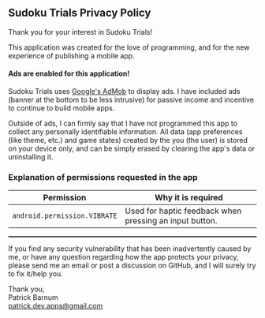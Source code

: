 ## Sudoku Trials Privacy Policy

Thank you for your interest in Sudoku Trials!

This application was created for the love of programming, and for the new experience of publishing a mobile app.

#### Ads are enabled for this application!

Sudoku Trials uses [Google's AdMob](https://admob.google.com/home/resources/what-is-admob/) to display ads. I have included ads (banner at the bottom to be less intrusive) for passive income and incentive to continue to build mobile apps.

Outside of ads, I can firmly say that I have not programmed this app to collect any personally identifiable information. All data (app preferences (like theme, etc.) and game states) created by the you (the user) is stored on your device only, and can be simply erased by clearing the app's data or uninstalling it.

### Explanation of permissions requested in the app

| Permission | Why it is required                                      |
| :---: |---------------------------------------------------------|
| `android.permission.VIBRATE` | Used for haptic feedback when pressing an input button. |

 <hr style="border:1px solid gray">

If you find any security vulnerability that has been inadvertently caused by me, or have any question regarding how the app protects your privacy, please send me an email or post a discussion on GitHub, and I will surely try to fix it/help you.

Thank you,</br>
Patrick Barnum</br>
patrick.dev.apps@gmail.com
